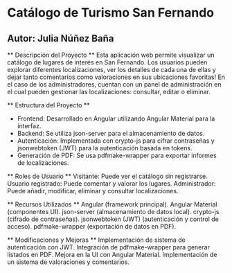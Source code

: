 # Catálogo de Turismo San Fernando

## Autor: Julia Núñez Baña

** Descripción del Proyecto **
Esta aplicación web permite visualizar un catálogo de lugares de interés en San Fernando. Los usuarios pueden explorar diferentes localizaciones, ver los detalles de cada una de ellas y dejar tanto comentarios como valoraciones en sus ubicaciones favoritas! En el caso de los administradores, cuentan con un panel de administración en el cual pueden gestionar las localizaciones: consultar, editar o eliminar.

** Estructura del Proyecto **
  - Frontend: Desarrollado en Angular utilizando Angular Material para la interfaz.
  - Backend: Se utiliza json-server para el almacenamiento de datos.
  - Autenticación: Implementada con crypto-js para cifrar contraseñas y jsonwebtoken (JWT) para la autenticación basada en tokens.
  - Generación de PDF: Se usa pdfmake-wrapper para exportar informes de localizaciones.

** Roles de Usuario **
Visitante: Puede ver el catálogo sin registrarse.
Usuario registrado: Puede comentar y valorar los lugares.
Administrador: Puede añadir, modificar, eliminar y consultar localizaciones.

** Recursos Utilizados **
Angular (framework principal).
Angular Material (componentes UI).
json-server (almacenamiento de datos local).
crypto-js (cifrado de contraseñas).
jsonwebtoken (JWT) (autenticación y control de acceso).
pdfmake-wrapper (exportación de datos en PDF).

** Modificaciones y Mejoras **
Implementación de sistema de autenticación con JWT.
Integración de pdfmake-wrapper para generar listados en PDF.
Mejora en la UI con Angular Material.
Implementación de un sistema de valoraciones y comentarios.
